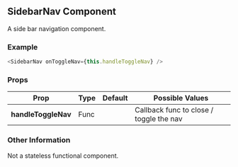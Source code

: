 ## SidebarNav Component
A side bar navigation component.

### Example

```js
<SidebarNav onToggleNav={this.handleToggleNav} />
```

### Props

| Prop          | Type     | Default     | Possible Values
| ------------- | -------- | ----------- | ---------------------------------------------
| **handleToggleNav**    | Func   |             | Callback func to close / toggle the nav


### Other Information
Not a stateless functional component.
